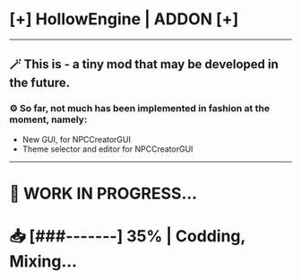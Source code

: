 # [+] HollowEngine | ADDON [+]

---

## 🪄 This is - a tiny mod that may be developed in the future.

### ⚙️ So far, not much has been implemented in fashion at the moment, namely:

- New GUI, for NPCCreatorGUI
- Theme selector and editor for NPCCreatorGUI

---

# 🔧 WORK IN PROGRESS...
# 📥 [###-------] 35% | Codding, Mixing...